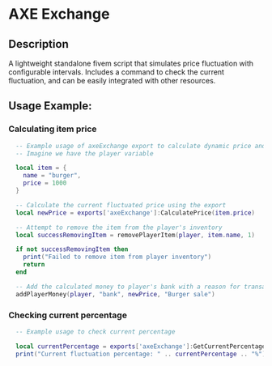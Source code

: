# AXE Exchange

## Description

A lightweight standalone fivem script that simulates price fluctuation with configurable intervals. Includes a command to check the current fluctuation, and can be easily integrated with other resources.

## Usage Example:

### Calculating item price

```lua
  -- Example usage of axeExchange export to calculate dynamic price and process sale
  -- Imagine we have the player variable

  local item = {
    name = "burger",
    price = 1000
  }

  -- Calculate the current fluctuated price using the export
  local newPrice = exports['axeExchange']:CalculatePrice(item.price)

  -- Attempt to remove the item from the player's inventory
  local successRemovingItem = removePlayerItem(player, item.name, 1)

  if not successRemovingItem then
    print("Failed to remove item from player inventory")
    return
  end

  -- Add the calculated money to player's bank with a reason for transaction
  addPlayerMoney(player, "bank", newPrice, "Burger sale")
```

### Checking current percentage

```lua
  -- Example usage to check current percentage

  local currentPercentage = exports['axeExchange']:GetCurrentPercentage()
  print("Current fluctuation percentage: " .. currentPercentage .. "%")
```
